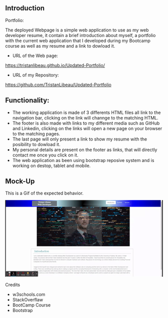 ## Introduction

Portfolio:

The deployed Webpage is a simple web application to use as my web developer resume, it contain a brief introduction about myself, a portfolio with the current web application that I developed during my Bootcamp course as well as my resume and a link to dowload it.

* URL of the Web page:

https://tristanlibeau.github.io/Updated-Portfolio/

* URL of my Repository:

https://github.com/TristanLibeau/Updated-Portfolio

## Functionality:

* The working application is made of 3 differents HTML files all link to the navigation bar, clicking on the link will channge to the matching HTML. 
* The footer is also made with links to my different media such as GitHub and Linkedin, clicking on the links will open a new page on your browser to the matching pages.
* The last page will only present a link to show my resume with the posibility to dowload it.
* My personal details are present on the footer as links, that will directly contact me once you click on it.
* The web application as been using bootstrap reposive system and is working on destop, tablet and mobile.

## Mock-Up 

This is a Gif of the expected behavior.

![mock-up](./assets/img/Portfolio.gif)

Credits
* w3schools.com 
* StackOverflaw 
* BootCamp Course
* Bootstrap
